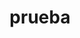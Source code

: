 ---
title: prueba
description: Welcome to the Astro blog.
pubDate: 2024-03-01
tags: ["astro", "javascript"]
image: "https://api.lorem.space/image/game?w=150&h=220"
layout: "../../layouts/Posts.astro"
---
